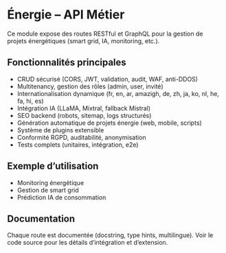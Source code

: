# Énergie – API Métier

Ce module expose des routes RESTful et GraphQL pour la gestion de projets énergétiques (smart grid, IA, monitoring, etc.).

## Fonctionnalités principales
- CRUD sécurisé (CORS, JWT, validation, audit, WAF, anti-DDOS)
- Multitenancy, gestion des rôles (admin, user, invité)
- Internationalisation dynamique (fr, en, ar, amazigh, de, zh, ja, ko, nl, he, fa, hi, es)
- Intégration IA (LLaMA, Mixtral, fallback Mistral)
- SEO backend (robots, sitemap, logs structurés)
- Génération automatique de projets énergie (web, mobile, scripts)
- Système de plugins extensible
- Conformité RGPD, auditabilité, anonymisation
- Tests complets (unitaires, intégration, e2e)

## Exemple d’utilisation
- Monitoring énergétique
- Gestion de smart grid
- Prédiction IA de consommation

## Documentation
Chaque route est documentée (docstring, type hints, multilingue). Voir le code source pour les détails d’intégration et d’extension.
